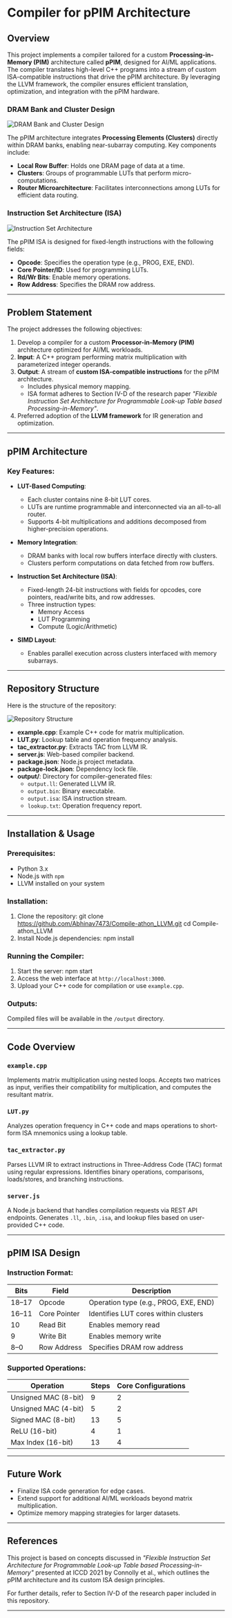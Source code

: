 # Compiler for pPIM Architecture

## Overview

This project implements a compiler tailored for a custom **Processing-in-Memory (PIM)** architecture called **pPIM**, designed for AI/ML applications. The compiler translates high-level C++ programs into a stream of custom ISA-compatible instructions that drive the pPIM architecture. By leveraging the LLVM framework, the compiler ensures efficient translation, optimization, and integration with the pPIM hardware.

### DRAM Bank and Cluster Design
![DRAM Bank and Cluster Design](https://pplx-res.cloudinary.com/image/upload/v1743272862/user_uploads/SBCVNrPrPQXGIVs/image.jpg)

The pPIM architecture integrates **Processing Elements (Clusters)** directly within DRAM banks, enabling near-subarray computing. Key components include:
- **Local Row Buffer**: Holds one DRAM page of data at a time.
- **Clusters**: Groups of programmable LUTs that perform micro-computations.
- **Router Microarchitecture**: Facilitates interconnections among LUTs for efficient data routing.

### Instruction Set Architecture (ISA)
![Instruction Set Architecture](https://pplx-res.cloudinary.com/image/upload/v1743272871/user_uploads/LbhaPNgiudAjHyz/image.jpg)

The pPIM ISA is designed for fixed-length instructions with the following fields:
- **Opcode**: Specifies the operation type (e.g., PROG, EXE, END).
- **Core Pointer/ID**: Used for programming LUTs.
- **Rd/Wr Bits**: Enable memory operations.
- **Row Address**: Specifies the DRAM row address.

---

## Problem Statement

The project addresses the following objectives:
1. Develop a compiler for a custom **Processor-in-Memory (PIM)** architecture optimized for AI/ML workloads.
2. **Input**: A C++ program performing matrix multiplication with parameterized integer operands.
3. **Output**: A stream of **custom ISA-compatible instructions** for the pPIM architecture.
   - Includes physical memory mapping.
   - ISA format adheres to Section IV-D of the research paper *"Flexible Instruction Set Architecture for Programmable Look-up Table based Processing-in-Memory"*.
4. Preferred adoption of the **LLVM framework** for IR generation and optimization.

---

## pPIM Architecture

### Key Features:
- **LUT-Based Computing**:
  - Each cluster contains nine 8-bit LUT cores.
  - LUTs are runtime programmable and interconnected via an all-to-all router.
  - Supports 4-bit multiplications and additions decomposed from higher-precision operations.

- **Memory Integration**:
  - DRAM banks with local row buffers interface directly with clusters.
  - Clusters perform computations on data fetched from row buffers.

- **Instruction Set Architecture (ISA)**:
  - Fixed-length 24-bit instructions with fields for opcodes, core pointers, read/write bits, and row addresses.
  - Three instruction types:
    - Memory Access
    - LUT Programming
    - Compute (Logic/Arithmetic)

- **SIMD Layout**:
  - Enables parallel execution across clusters interfaced with memory subarrays.

---

## Repository Structure

Here is the structure of the repository:

![Repository Structure](https://pplx-res.cloudinary.com/image/upload/v1743273347/user_uploads/XzSJrmchSMimSll/image.jpg)

- **example.cpp**: Example C++ code for matrix multiplication.
- **LUT.py**: Lookup table and operation frequency analysis.
- **tac_extractor.py**: Extracts TAC from LLVM IR.
- **server.js**: Web-based compiler backend.
- **package.json**: Node.js project metadata.
- **package-lock.json**: Dependency lock file.
- **output/**: Directory for compiler-generated files:
  - `output.ll`: Generated LLVM IR.
  - `output.bin`: Binary executable.
  - `output.isa`: ISA instruction stream.
  - `lookup.txt`: Operation frequency report.

---

## Installation & Usage

### Prerequisites:
- Python 3.x
- Node.js with `npm`
- LLVM installed on your system

### Installation:
1. Clone the repository:
    git clone https://github.com/Abhinav7473/Compile-athon_LLVM.git
    cd Compile-athon_LLVM
2. Install Node.js dependencies:
    npm install

### Running the Compiler:
1. Start the server:
    npm start
2. Access the web interface at `http://localhost:3000`.
3. Upload your C++ code for compilation or use `example.cpp`.

### Outputs:
Compiled files will be available in the `/output` directory.

---

## Code Overview

### `example.cpp`
Implements matrix multiplication using nested loops. Accepts two matrices as input, verifies their compatibility for multiplication, and computes the resultant matrix.

### `LUT.py`
Analyzes operation frequency in C++ code and maps operations to short-form ISA mnemonics using a lookup table.

### `tac_extractor.py`
Parses LLVM IR to extract instructions in Three-Address Code (TAC) format using regular expressions. Identifies binary operations, comparisons, loads/stores, and branching instructions.

### `server.js`
A Node.js backend that handles compilation requests via REST API endpoints. Generates `.ll`, `.bin`, `.isa`, and lookup files based on user-provided C++ code.

---

## pPIM ISA Design

### Instruction Format:

| Bits        | Field          | Description                              |
|-------------|----------------|------------------------------------------|
| 18–17       | Opcode         | Operation type (e.g., PROG, EXE, END)    |
| 16–11       | Core Pointer   | Identifies LUT cores within clusters     |
| 10          | Read Bit       | Enables memory read                     |
| 9           | Write Bit      | Enables memory write                    |
| 8–0         | Row Address    | Specifies DRAM row address              |

### Supported Operations:

| Operation              | Steps | Core Configurations |
|------------------------|-------|---------------------|
| Unsigned MAC (8-bit)   | 9     | 2                   |
| Unsigned MAC (4-bit)   | 5     | 2                   |
| Signed MAC (8-bit)     | 13    | 5                   |
| ReLU (16-bit)          | 4     | 1                   |
| Max Index (16-bit)     | 13    | 4                   |

---

## Future Work

- Finalize ISA code generation for edge cases.
- Extend support for additional AI/ML workloads beyond matrix multiplication.
- Optimize memory mapping strategies for larger datasets.

---

## References

This project is based on concepts discussed in *"Flexible Instruction Set Architecture for Programmable Look-up Table based Processing-in-Memory"* presented at ICCD 2021 by Connolly et al., which outlines the pPIM architecture and its custom ISA design principles.

For further details, refer to Section IV-D of the research paper included in this repository.

---
